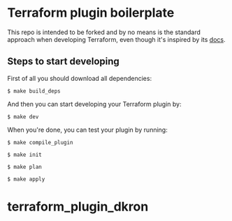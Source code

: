
# Terraform plugin boilerplate
This repo is intended to be forked and by no means is the standard approach when developing Terraform, even though it's inspired by its [docs](https://www.terraform.io/docs/extend/writing-custom-providers.html).

 
## Steps to start developing

First of all you should download all dependencies:
```shell
$ make build_deps
```

And then you can start developing your Terraform plugin by:
```shell
$ make dev
```

When you're done, you can test your plugin by running:

```shell
$ make compile_plugin
```

```shell
$ make init
```

```shell
$ make plan
```

```shell
$ make apply
```
# terraform_plugin_dkron
